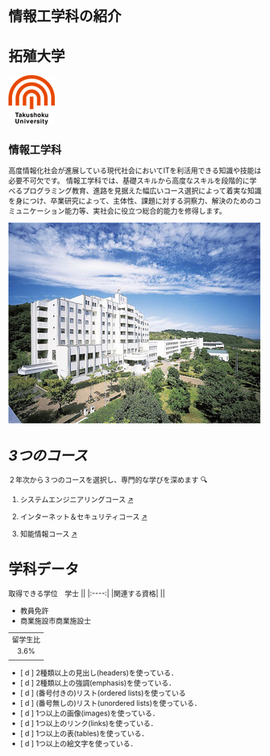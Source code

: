 # 情報工学科の紹介
<!-- Markdown記法を使って学科の紹介ページを作る -->

# 拓殖大学       
![logo](logo.png)
 ## 情報工学科 
高度情報化社会が進展している現代社会においてITを利活用できる知識や技能は必要不可欠です。
情報工学科では、基礎スキルから高度なスキルを段階的に学べるプログラミング教育、進路を見据えた幅広いコース選択によって着実な知識を身につけ、卒業研究によって、主体性、課題に対する洞察力、解決のためのコミュニケーション能力等、実社会に役立つ総合的能力を修得します。

![Takushoku University](hachioji.jpg "八王子国際キャンパス")

# *3つのコース*
２年次から３つのコースを選択し、専門的な学びを深めます :mag:

1. システムエンジニアリングコース
[↗️](https://feng.takushoku-u.ac.jp/composition/cs.html#anchor01)

2. インターネット＆セキュリティコース
[↗️](https://feng.takushoku-u.ac.jp/composition/cs.html#anchor02)

3. 知能情報コース
[↗️](https://feng.takushoku-u.ac.jp/composition/cs.html#anchor03)


# 学科データ
取得できる学位　学士
||
|:----:|
|関連する資格|
||
- 教員免許
- 商業施設市商業施設士

||
|:---:|
|留学生比|
|3.6%|
||


<!-- この部分より上に記述を追加して下のチェックボックスで確認する -->
- [ d ] 2種類以上の見出し(headers)を使っている．
- [ d ] 2種類以上の強調(emphasis)を使っている．
- [ d ] (番号付きの)リスト(ordered lists)を使っている
- [ d ] (番号無しの)リスト(unordered lists)を使っている．
- [ d ] 1つ以上の画像(images)を使っている．
- [ d ] 1つ以上のリンク(links)を使っている．
- [ d ] 1つ以上の表(tables)を使っている．
- [ d ] 1つ以上の絵文字を使っている．
